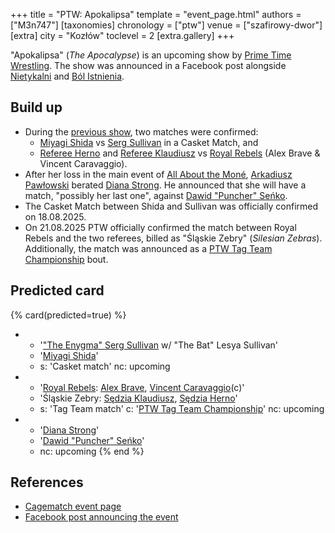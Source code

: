 +++
title = "PTW: Apokalipsa"
template = "event_page.html"
authors = ["M3n747"]
[taxonomies]
chronology = ["ptw"]
venue = ["szafirowy-dwor"]
[extra]
city = "Kozłów"
toclevel = 2
[extra.gallery]
+++

"Apokalipsa" (_The Apocalypse_) is an upcoming show by [Prime Time Wrestling](@/o/ptw.md). The show was announced in a Facebook post alongside [Nietykalni](@/e/ptw/2025-07-19-ptw-nietykalni.md) and [Ból Istnienia](@/e/ptw/2025-09-27-ptw-bol-istnienia.md).

## Build up

* During the [previous show](@/e/ptw/2025-07-19-ptw-nietykalni.md), two matches were confirmed:
  * [Miyagi Shida](@/w/miyagi-shida.md) vs [Serg Sullivan](@/w/serg-sullivan.md) in a Casket Match, and
  * [Referee Herno](@/w/sedzia-herno.md) and [Referee Klaudiusz](@/w/sedzia-klaudiusz.md) vs [Royal Rebels](@/tt/royal-rebels.md) (Alex Brave & Vincent Caravaggio).
* After her loss in the main event of [All About the Moné](@/e/ptw/2025-07-27-ptw-all-about-the-mone.md), [Arkadiusz Pawłowski](@/w/pan-pawlowski.md) berated [Diana Strong](@/w/diana-strong.md). He announced that she will have a match, "possibly her last one", against [Dawid "Puncher" Seńko](@/w/puncher.md).
* The Casket Match between Shida and Sullivan was officially confirmed on 18.08.2025.
* On 21.08.2025 PTW officially confirmed the match between Royal Rebels and the two referees, billed as "Śląskie Zebry" (_Silesian Zebras_). Additionally, the match was announced as a [PTW Tag Team Championship](@/c/ptw-tag-team-championship.md) bout.

## Predicted card

{% card(predicted=true) %}
- - '["The Enygma" Serg Sullivan](@/w/serg-sullivan.md) w/ "The Bat" Lesya Sullivan'
  - '[Miyagi Shida](@/w/miyagi-shida.md)'
  - s: 'Casket match'
    nc: upcoming
- - '[Royal Rebels](@/tt/royal-rebels.md): [Alex Brave](@/w/alex-brave.md), [Vincent Caravaggio](@/w/vincent-caravaggio.md)(c)'
  - 'Śląskie Zebry: [Sędzia Klaudiusz](@/w/sedzia-klaudiusz.md), [Sędzia Herno](@/w/sedzia-herno.md)'
  - s: 'Tag Team match'
    c: '[PTW Tag Team Championship](@/c/ptw-tag-team-championship.md)'
    nc: upcoming
- - '[Diana Strong](@/w/diana-strong.md)'
  - '[Dawid "Puncher" Seńko](@/w/puncher.md)'
  - nc: upcoming
{% end %}

## References

* [Cagematch event page](https://www.cagematch.net/?id=1&nr=431153)
* [Facebook post announcing the event](https://www.facebook.com/photo/?fbid=773747374977907&set=a.136592405360077)
